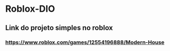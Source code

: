 # Roblox-DIO
## Link do projeto simples no roblox
### https://www.roblox.com/games/12554196888/Modern-House
